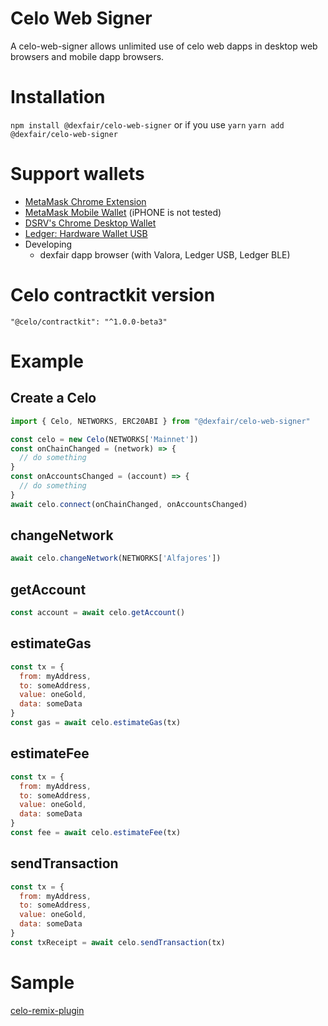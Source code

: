 # Celo Web Signer
A celo-web-signer allows unlimited use of celo web dapps in desktop web browsers and mobile dapp browsers.

# Installation
```npm install @dexfair/celo-web-signer```
or if you use `yarn`
```yarn add @dexfair/celo-web-signer```

# Support wallets
- [MetaMask Chrome Extension](https://chrome.google.com/webstore/detail/metamask/nkbihfbeogaeaoehlefnkodbefgpgknn)
- [MetaMask Mobile Wallet](https://play.google.com/store/apps/details?id=io.metamask) (iPHONE is not tested)
- [DSRV's Chrome Desktop Wallet](https://chrome.google.com/webstore/detail/celo-desktop-wallet/kkilomkmpmkbdnfelcpgckmpcaemjcdh)
- [Ledger: Hardware Wallet USB](https://www.ledger.com/)
- Developing
  - dexfair dapp browser (with Valora, Ledger USB, Ledger BLE)

# Celo contractkit version
```"@celo/contractkit": "^1.0.0-beta3"```

# Example
## Create a Celo
```javascript
import { Celo, NETWORKS, ERC20ABI } from "@dexfair/celo-web-signer"

const celo = new Celo(NETWORKS['Mainnet'])
const onChainChanged = (network) => {
  // do something
}
const onAccountsChanged = (account) => {
  // do something
}
await celo.connect(onChainChanged, onAccountsChanged)
```

## changeNetwork
```javascript
await celo.changeNetwork(NETWORKS['Alfajores'])
```

## getAccount
```javascript
const account = await celo.getAccount()
```

## estimateGas
```javascript
const tx = {
  from: myAddress,
  to: someAddress,
  value: oneGold,
  data: someData
}
const gas = await celo.estimateGas(tx)
```

## estimateFee
```javascript
const tx = {
  from: myAddress,
  to: someAddress,
  value: oneGold,
  data: someData
}
const fee = await celo.estimateFee(tx)
```

## sendTransaction
```javascript
const tx = {
  from: myAddress,
  to: someAddress,
  value: oneGold,
  data: someData
}
const txReceipt = await celo.sendTransaction(tx)
```

# Sample
[celo-remix-plugin](https://github.com/dexfair/celo-remix-plugin)
